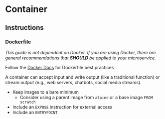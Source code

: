 # Container
## Instructions
### Dockerfile
*This guide is not dependent on Docker. If you are using Docker, there are general recommendations that **SHOULD** be applied to your microservice.*

<!-- TODO    move this else where -->

Follow the [Docker Docs](https://docs.docker.com/develop/develop-images/dockerfile_best-practices/) for Dockerfile best practices

A container can accept input and write output (like a traditional function) or stream output (e.g., web servers, chatbots, social media streams).

* Keep images to a bare minimum
    * Consider using a parent image from `alpine` or a base image `FROM scratch`
* Include an `EXPOSE` instruction for external access
* Include an `ENTRYPOINT`
